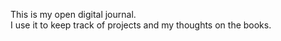 ---
---
This is my open digital journal.  
I use it to keep track of projects and my thoughts on the books.